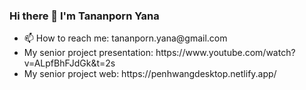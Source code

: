 <h3>Hi there 👋 I'm Tananporn Yana </h3>
<ul>
  <li>📫 How to reach me: tananporn.yana@gmail.com</li>
  <li>My senior project presentation: https://www.youtube.com/watch?v=ALpfBhFJdGk&t=2s</li>
  <li>My senior project web: https://penhwangdesktop.netlify.app/</li>
</ul>

<script>
![Top Langs](https://github-readme-stats.vercel.app/api/top-langs/?username=Tiewly&layout=compact&langs_count=20&custom_title=Used-Languages)
![Anurag's GitHub stats](https://github-readme-stats.vercel.app/api?username=Tiewly&show_icons=true&theme=dracula)
</script>
